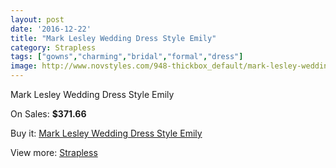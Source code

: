```yaml
---
layout: post
date: '2016-12-22'
title: "Mark Lesley Wedding Dress Style Emily"
category: Strapless
tags: ["gowns","charming","bridal","formal","dress"]
image: http://www.novstyles.com/948-thickbox_default/mark-lesley-wedding-dress-style-emily.jpg
---
```

Mark Lesley Wedding Dress Style Emily

On Sales: **$371.66**
<a href="https://www.novstyles.com/en/strapless/552-mark-lesley-wedding-dress-style-emily.html"><amp-img layout="responsive" width="600" height="600" src="//www.novstyles.com/948-thickbox_default/mark-lesley-wedding-dress-style-emily.jpg" alt="Mark Lesley Wedding Dress Style Emily 0" /></a>
<a href="https://www.novstyles.com/en/strapless/552-mark-lesley-wedding-dress-style-emily.html"><amp-img layout="responsive" width="600" height="600" src="//www.novstyles.com/950-thickbox_default/mark-lesley-wedding-dress-style-emily.jpg" alt="Mark Lesley Wedding Dress Style Emily 1" /></a>
<a href="https://www.novstyles.com/en/strapless/552-mark-lesley-wedding-dress-style-emily.html"><amp-img layout="responsive" width="600" height="600" src="//www.novstyles.com/949-thickbox_default/mark-lesley-wedding-dress-style-emily.jpg" alt="Mark Lesley Wedding Dress Style Emily 2" /></a>

Buy it: [Mark Lesley Wedding Dress Style Emily](https://www.novstyles.com/en/strapless/552-mark-lesley-wedding-dress-style-emily.html "Mark Lesley Wedding Dress Style Emily")

View more: [Strapless](https://www.novstyles.com/en/6-strapless "Strapless")